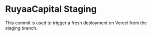 # RuyaaCapital Staging

This commit is used to trigger a fresh deployment on Vercel from the staging branch.